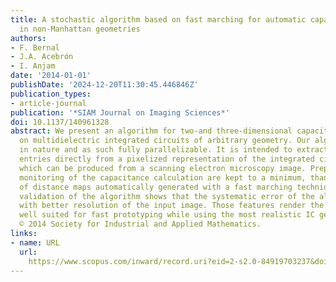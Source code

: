 ```yaml
---
title: A stochastic algorithm based on fast marching for automatic capacitance extraction
  in non-Manhattan geometries
authors:
- F. Bernal
- J.A. Acebrón
- I. Anjam
date: '2014-01-01'
publishDate: '2024-12-20T11:30:45.446846Z'
publication_types:
- article-journal
publication: '*SIAM Journal on Imaging Sciences*'
doi: 10.1137/140961328
abstract: We present an algorithm for two-and three-dimensional capacitance analysis
  on multidielectric integrated circuits of arbitrary geometry. Our algorithm is stochastic
  in nature and as such fully parallelizable. It is intended to extract capacitance
  entries directly from a pixelized representation of the integrated circuit (IC),
  which can be produced from a scanning electron microscopy image. Preprocessing and
  monitoring of the capacitance calculation are kept to a minimum, thanks to the use
  of distance maps automatically generated with a fast marching technique. Numerical
  validation of the algorithm shows that the systematic error of the algorithm decreases
  with better resolution of the input image. Those features render the presented algorithm
  well suited for fast prototyping while using the most realistic IC geometry data.
  © 2014 Society for Industrial and Applied Mathematics.
links:
- name: URL
  url: 
    https://www.scopus.com/inward/record.uri?eid=2-s2.0-84919703237&doi=10.1137%2f140961328&partnerID=40&md5=bdcf066fda1926d319d4e2c83a347be7
---
```

